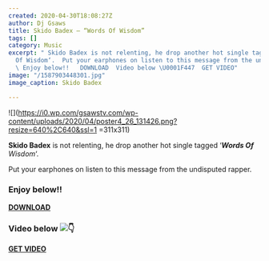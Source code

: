 ```yaml
---
created: 2020-04-30T18:08:27Z
author: Dj Gsaws
title: Skido Badex – “Words Of Wisdom”
tags: []
category: Music
excerpt: " Skido Badex is not relenting, he drop another hot single tagged ‘Words
  Of Wisdom‘.  Put your earphones on listen to this message from the undisputed rapper.
  \ Enjoy below!!   DOWNLOAD  Video below \U0001F447  GET VIDEO"
image: "/1587903448301.jpg"
image_caption: Skido Badex

---
```

![](https://i0.wp.com/gsawstv.com/wp-content/uploads/2020/04/poster4_26_131426.png?resize=640%2C640&ssl=1 =311x311)

**Skido Badex** is not relenting, he drop another hot single tagged ‘**_Words Of_** _Wisdom_‘.

Put your earphones on listen to this message from the undisputed rapper.

### Enjoy below!!

[**DOWNLOAD**](https://latest9ja.co/wp-content/uploads/2020/04/Skido-Badex-Word-Of-Wisdom.mp3)

### Video below ![👇](https://s.w.org/images/core/emoji/12.0.0-1/svg/1f447.svg)

[**GET VIDEO**](https://latest9ja.co/wp-content/uploads/2020/04/Skido-Badext_Word-of-Wisdom.mp4)